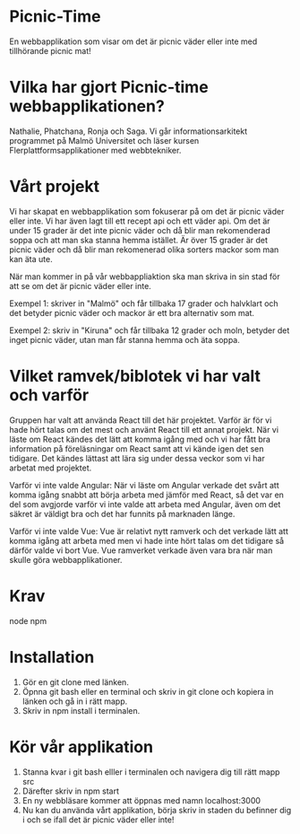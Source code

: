 # Picnic-Time

En webbapplikation som visar om det är picnic väder eller inte med tillhörande picnic mat!

# Vilka har gjort Picnic-time webbapplikationen?
Nathalie, Phatchana, Ronja och Saga. 
Vi går informationsarkitekt programmet på Malmö Universitet och läser kursen Flerplattformsapplikationer med webbtekniker.

# Vårt projekt

Vi har skapat en webbapplikation som fokuserar på om det är picnic väder eller inte. Vi har även lagt till ett recept api och ett väder api. 
Om det är under 15 grader är det inte picnic väder och då blir man rekomenderad soppa  och att man ska stanna hemma istället. 
Är över 15 grader är det picnic väder och då blir man rekomenerad olika sorters mackor som man kan äta ute.

När man kommer in på vår webbappliaktion ska man skriva in sin stad för att se om det är picnic väder eller inte. 

Exempel 1: skriver in "Malmö" och får tillbaka 17 grader och halvklart och det betyder picnic väder och mackor är ett bra alternativ som mat. 

Exempel 2: skriv in "Kiruna" och får tillbaka 12 grader och moln, betyder det inget picnic väder, utan man får stanna hemma och äta soppa.

# Vilket ramvek/biblotek vi har valt och varför

Gruppen har valt att använda React till det här projektet. Varför är för vi hade hört talas om det mest och använt React till ett annat projekt. 
När vi läste om React kändes det lätt att komma igång med och vi har fått bra information på föreläsningar om React samt att vi kände igen det sen tidigare. 
Det kändes lättast att lära sig under dessa veckor som vi har arbetat med projektet.

Varför vi inte valde Angular:
När vi läste om Angular verkade det svårt att komma igång snabbt att börja arbeta med jämför med React, så det var en del som avgjorde varför vi inte valde att
arbeta med Angular, även om det säkret är väldigt bra och det har funnits på marknaden länge. 

Varför vi inte valde Vue:
Vue är relativt nytt ramverk och det verkade lätt att komma igång att arbeta med men vi hade inte hört talas om det tidigare så därför valde vi bort Vue.
Vue ramverket verkade även vara bra när man skulle göra webbapplikationer.

# Krav
node
npm 

# Installation 

1. Gör en git clone med länken.
2. Öpnna git bash eller en terminal och skriv in git clone och kopiera in länken och gå in i rätt mapp.
3. Skriv in npm install i terminalen.

# Kör vår applikation 
1. Stanna kvar i git bash elller i terminalen och navigera dig till rätt mapp src
2. Därefter skriv in npm start
3. En ny webbläsare kommer att öppnas med namn localhost:3000
4. Nu kan du använda vårt applikation, börja skriv in staden du befinner dig i och se ifall det är picnic väder eller inte!

